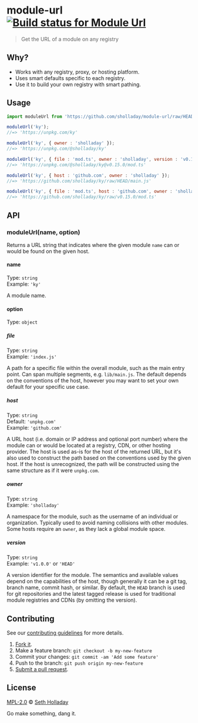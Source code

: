 # module-url [![Build status for Module Url](https://travis-ci.com/sholladay/module-url.svg "Build Status")](https://travis-ci.com/sholladay/module-url "Builds")

> Get the URL of a module on any registry

## Why?

 - Works with any registry, proxy, or hosting platform.
 - Uses smart defaults specific to each registry.
 - Use it to build your own registry with smart pathing.

## Usage

```js
import moduleUrl from 'https://github.com/sholladay/module-url/raw/HEAD/main.js';

moduleUrl('ky');
//=> 'https://unpkg.com/ky'

moduleUrl('ky', { owner : 'sholladay' });
//=> 'https://unpkg.com/@sholladay/ky'

moduleUrl('ky', { file : 'mod.ts', owner : 'sholladay', version : 'v0.15.0' });
//=> 'https://unpkg.com/@sholladay/ky@v0.15.0/mod.ts'

moduleUrl('ky', { host : 'github.com', owner : 'sholladay' });
//=> 'https://github.com/sholladay/ky/raw/HEAD/main.js'

moduleUrl('ky', { file : 'mod.ts', host : 'github.com', owner : 'sholladay', version : 'v0.15.0' });
//=> 'https://github.com/sholladay/ky/raw/v0.15.0/mod.ts'
```

## API

### moduleUrl(name, option)

Returns a URL string that indicates where the given module `name` can or would be found on the given host.

#### name

Type: `string`<br>
Example: `'ky'`

A module name.

#### option

Type: `object`

##### file

Type: `string`<br>
Example: `'index.js'`

A path for a specific file within the overall module, such as the main entry point. Can span multiple segments, e.g. `lib/main.js`. The default depends on the conventions of the host, however you may want to set your own default for your specific use case.

##### host

Type: `string`<br>
Default: `'unpkg.com'`<br>
Example: `'github.com'`

A URL host (i.e. domain or IP address and optional port number) where the module can or would be located at a registry, CDN, or other hosting provider. The host is used as-is for the host of the returned URL, but it's also used to construct the path based on the conventions used by the given host. If the host is unrecognized, the path will be constructed using the same structure as if it were `unpkg.com`.

##### owner

Type: `string`<br>
Example: `'sholladay'`

A namespace for the module, such as the username of an individual or organization. Typically used to avoid naming collisions with other modules. Some hosts require an `owner`, as they lack a global module space.

##### version

Type: `string`<br>
Example: `'v1.0.0'` or `'HEAD'`

A version identifier for the module. The semantics and available values depend on the capabilities of the host, though generally it can be a git tag, branch name, commit hash, or similar. By default, the `HEAD` branch is used for git repositories and the latest tagged release is used for traditional module registries and CDNs (by omitting the version).

## Contributing

See our [contributing guidelines](https://github.com/sholladay/module-url/blob/master/CONTRIBUTING.md "Guidelines for participating in this project") for more details.

1. [Fork it](https://github.com/sholladay/module-url/fork).
2. Make a feature branch: `git checkout -b my-new-feature`
3. Commit your changes: `git commit -am 'Add some feature'`
4. Push to the branch: `git push origin my-new-feature`
5. [Submit a pull request](https://github.com/sholladay/module-url/compare "Submit code to this project for review").

## License

[MPL-2.0](https://github.com/sholladay/module-url/blob/master/LICENSE "License for module-url") © [Seth Holladay](https://seth-holladay.com "Author of module-url")

Go make something, dang it.
